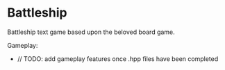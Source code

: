 # Battleship
Battleship text game based upon the beloved board game.

Gameplay:
 - // TODO: add gameplay features once .hpp files have been completed

